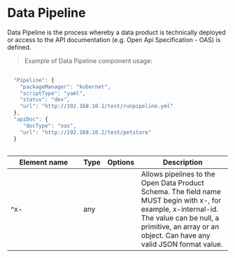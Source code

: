 # Data Pipeline

Data Pipeline is the process whereby a data product is technically deployed or access to the API documentation (e.g. Open Api Specification - OAS) is defined. 


> Example of Data Pipeline component usage:

```javascript
   
  "Pipeline": {
    "packageManager": "kubernet",
    "scriptType": "yaml",
    "status": "dev",
    "url": "http://192.168.10.1/test/runpipeline.yml"
  },
  "apiDoc": {
     "docType": "oas",
    "url": "http://192.168.10.2/test/petstore"
  }
  
```
| <div style="width:150px">Element name</div>   | Type  | Options  | Description  |
|---|---|---|---|
|  ^x- | any  |  | Allows pipelines to the Open Data Product Schema. The field name MUST begin with x-, for example, x-internal-id. The value can be null, a primitive, an array or an object. Can have any valid JSON format value. |
